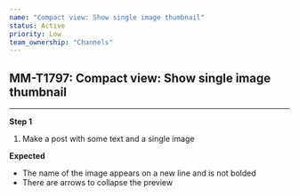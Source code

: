 ```yaml
---
name: "Compact view: Show single image thumbnail"
status: Active
priority: Low
team_ownership: "Channels"
---
```


## MM-T1797: Compact view: Show single image thumbnail

---

**Step 1**

1. Make a post with some text and a single image

**Expected**

- The name of the image appears on a new line and is not bolded
- There are arrows to collapse the preview
